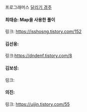 프로그래머스 [달리기 경주](https://school.programmers.co.kr/learn/courses/30/lessons/178871)<br>

#### 최태승: Map을 사용한 풀이
링크: https://isshosng.tistory.com/152

#### 김선웅: 
링크:https://dndenf.tistory.com/8


#### 김보성:
링크:

#### 의진: 
링크: https://uijin.tistory.com/55

